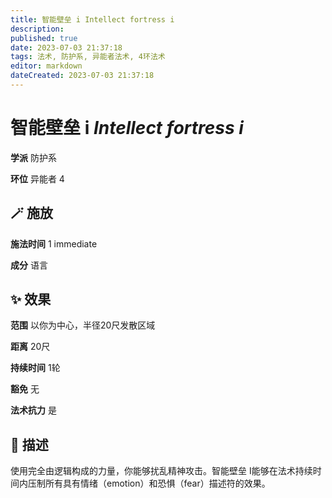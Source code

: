 ```yaml
---
title: 智能壁垒 i Intellect fortress i
description: 
published: true
date: 2023-07-03 21:37:18
tags: 法术, 防护系, 异能者法术, 4环法术
editor: markdown
dateCreated: 2023-07-03 21:37:18
---
```


# **智能壁垒 i** *Intellect fortress i*

**学派** 防护系 

**环位** 异能者 4

## 🪄 施放

**施法时间** 1 immediate

**成分** 语言

## ✨ 效果  

**范围** 以你为中心，半径20尺发散区域

**距离** 20尺  

**持续时间** 1轮 

**豁免** 无

**法术抗力** 是

## 📖 描述

使用完全由逻辑构成的力量，你能够扰乱精神攻击。智能壁垒 I能够在法术持续时间内压制所有具有情绪（emotion）和恐惧（fear）描述符的效果。
    